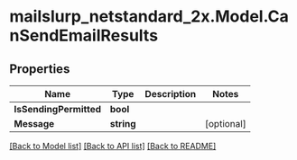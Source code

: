 # mailslurp_netstandard_2x.Model.CanSendEmailResults

## Properties

Name | Type | Description | Notes
------------ | ------------- | ------------- | -------------
**IsSendingPermitted** | **bool** |  | 
**Message** | **string** |  | [optional] 

[[Back to Model list]](../README#documentation-for-models) [[Back to API list]](../README#documentation-for-api-endpoints) [[Back to README]](../README)

